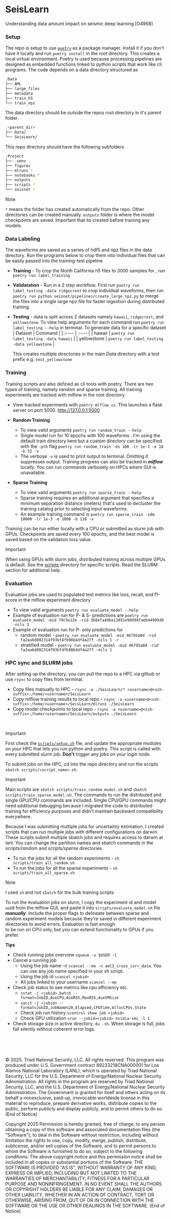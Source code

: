 # SeisLearn
Understanding data amount impact on seismic deep learning [O4968]

### Setup
The repo is setup to use [`poetry`](https://python-poetry.org/docs/) as a package manager. Install it if 
you don't have it locally and run `poetry install` in the root directory. This creates a local virtual 
environment. Poetry is used because processing pipelines are designed as embedded functions linked to python 
scripts that work like cli programs. The code depends on a data directory structured as 
```bash
.Data
├── AML
├── large_files
├── metadata
├── train_h5
└── train_npz
```
The data directory should be outside the repos root directory in it's parent folder. 
```bash
.<parent_dir>
├── Data/
└── SeisLearn/
```
This repo directory should have the following subfolders
```bash
.Project
├── .venv
├── figures
├── mlruns *
├── notebooks *
├── outputs
├── scripts *
└── seisnet *
```
> [!Note]
> `*` means the folder has created automatically from the repo. Other directories can be created manually.
> `outputs` folder is where the model checkpoints are saved. Important that its created before training any models.

### Data Labeling
The waveforms are saved as a series of hdf5 and npz files in the data directory. Run the programs below to 
crop them into individual files that can be easily passed into the training-test pipeline
- **Training** - To crop the North California h5 files to 3000 samples for , run `poetry run label_training`
- **Validatation** - Run in a 2 step workflow. First run `poetry run label_testing -data ridgecrest` to crop 
    individual waveforms, then run `poetry run python seisnet/pipelines/create_large_npz.py` to merge the files 
    into a single large npz file for faster ingestion during distributed training.
- **Testing** - data is split across 2 datasets namely `hawaii`, `ridgecrest`, and `yellowstone`. To view 
    help arguments for each command run `poetry run label_testing --help` in terminal. To generate data for a 
    specific dataset
    | Dataset | Command |
    | :---- | :---- |
    | hawaii | `poetry run label_testing -data hawaii` |
    | yellowstone | `poetry run label_testing -data yellowstone` |

    This creates multiple directories in the main *Data* directory with a test prefix e.g. `test_yellowstone`

### Training
Training scripts are also defined as cli tools with poetry. There are two types of training, namely _random_ and 
_sparse_ training. All training experiments are tracked with mlflow in the root directory. 
- View tracked experiments with `poetry mlflow ui`. This launches a flask server on port 5000. http://127.0.0.1:5000 

- **Random Training**
    - To view valid arguments `poetry run random_train --help`
    - Single model run for 10 epochs with 100 waveforms . I'm using the default train directory here 
        but a custom directory can be specified with the `-pth` flag
        `poetry run random_train -ds 100 -lr 1e-3 -e 10 -b 32 -v`
    - The verbose `-v` is used to print output to terminal. Omitting it suppresses output. Training 
        progress can also be tracked in ***mlflow*** locally. You can run commands verbosely on HPCs where 
        GUI is unavailable.
- **Sparse Training**
    - To view valid arguments `poetry run sparse_train --help`
    - Sparse training requires an additional argument that specifies a minimum separation distance (meters) that's 
        used to decluster the training catalog prior to selecting input waveforms.
    - An example training command is `poetry run sparse_train -sdm 10000 -lr 1e-3 -e 1000 -b 128 -v`

Training can be run either locally with a CPU or submitted as slurm job with GPUs. Checkpoints are saved every 100 
epochs, and the best model is saved based on the validation loss value.

> [!Important]
> When using GPUs with slurm jobs, distributed training across multiple GPUs is default. See the [scripts](./scripts/) directory 
> for specific scripts. Read the SLURM section for additional help.

### Evaluation
Evaluation jobs are used to populated test metrics like loss, recall, and f1-score in the mlflow experiment directory
- To view valid arguments `poetry run evaluate_model --help`
- Example of evaluation run for P- & S- predictions are `poetry run evaluate_model -mid 79c5e22e -rid 368efa49ba13491e90d94faeb44905d0 -ncls 3`
- Example of evaluation run for P- only predictions for 
    - random model - `poetry run evaluate_model -mid 46795a8d -rid fa2aa6d092314f93bf4fb98b4df4a27f -ncls 1 -r`
    - stratified model - `poetry run evaluate_model -mid 46795a8d -rid fa2aa6d092314f93bf4fb98b4df4a27f -ncls 1`


### HPC sync and SLURM jobs
After setting up the directory, you can pull the repo to a HPC via github or use `rsync` to copy files from terminal. 
- Copy files manually to HPC - `rsync -a ./SeisLearn/* <username>@<ssh-suffix>:/home/<username>/SeisLearn`
- Copy mlflow training results to local repo - `rsync -a <username>@<ssh-suffix>:/home/<username>/SeisLearn/mlruns ./SeisLearn`
- Copy model checkpoints to local repo - `rsync -a <username>@<ssh-suffix>:/home/<username>/SeisLearn/outputs ./SeisLearn`

<br>

> [!Important]
> First check the [`scripts/setup.sh`](./scripts/setup.sh) file, and update the appropriate modules on your HPC that
> lets you run python and poetry. This script is called with every submitted slurm job. **Don't** trigger any jobs on 
> your login node.

To submit jobs on the HPC, _cd_ into the repo directory and run the scripts `sbatch scripts/<script_name>.sh`. 

> [!Important]
> Main scripts are `sbatch scripts/train_random_model.sh` and `sbatch scripts/train_sparse_model.sh`. 
> The commands to run the distributed and single GPU/CPU commands are included. Single CPU/GPU commands might 
> need additional debugging because I migrated the code to distributed training for efficiency purposes and 
> didn't maintain backward compatibility everywhere.

Because I was submitting multiple jobs for uncertainty estimation, I created scripts that can run multiple jobs 
with different configurations on darwin. These scripts submit multiple sbatch jobs and requires access to darwin 
at lanl. You can change the partition names and sbatch commands in the _scripts/random_ and _scripts/sparse_ 
directories. 
- To run the jobs for all the random experiments - `sh scripts/train_all_random.sh`
- To run the jobs for all the sparse experiments - `sh scripts/train_all_sparse.sh`

> [!Note]
> I used `sh` and not `sbatch` for the bulk training scripts

To run the evaluation jobs on slurm, I copy the experiment id and model uuid from the mlflow GUI, and paste it into 
`scripts/evaluate_model.sh` file ***manually***. Include the proper flags to delineate between sparse and random 
experiment models because they're saved in different experiment directories to avoid errors. Evaluation is fast enough  
to be run on CPU only, but you can extend functionality to GPUs if you prefer.

**Tips**
- Check running jobs overview `squeue -u $USER -l`
- Cancel a running job 
    - Using the job name *-n* `scancel --me -n aml3_cross_corr_data`. You can use any job name specified in your sh script.
    - Using the job id `scancel <jobid>`
    - All jobs linked to your username `scancel --me`
- Check job status to see metrics like cpu efficiency etc.
    - `sstat -j <jobid>.batch --format=JobID,AveCPU,AveRSS,MaxRSS,AveVMSize`
    - `sacct -j <jobid> --format=JobID,JobName%20,Elapsed,CPUTime,AllocCPUs,State`
    - Check job run history `scontrol show job <jobid>`
    - Check GPU utilization `srun --jobid=<jobid> nvidia-smi -l 1`
- Check storage size in active directory: `du -sh`. When storage is full, jobs fail silently without coherent error logs. 

<br><br><br>

© 2025. Triad National Security, LLC. All rights reserved.
This program was produced under U.S. Government contract 89233218CNA000001 for Los Alamos
National Laboratory (LANL), which is operated by Triad National Security, LLC for the U.S.
Department of Energy/National Nuclear Security Administration. All rights in the program are
reserved by Triad National Security, LLC, and the U.S. Department of Energy/National Nuclear
Security Administration. The Government is granted for itself and others acting on its behalf a
nonexclusive, paid-up, irrevocable worldwide license in this material to reproduce, prepare
derivative works, distribute copies to the public, perform publicly and display publicly, and to permit
others to do so.
(End of Notice)



Copyright 2025
Permission is hereby granted, free of charge, to any person obtaining a copy of this software 
and associated documentation files (the "Software"), to deal in the Software without restriction,
including without limitation the rights to use, copy, modify, merge, publish, distribute, 
sublicense, and/or sell copies of the Software, and to permit persons to whom the Software is
furnished to do so, subject to the following conditions:
The above copyright notice and this permission notice shall be included in all copies or substantial portions of the Software.
THE SOFTWARE IS PROVIDED "AS IS", WITHOUT WARRANTY OF ANY KIND, EXPRESS OR
IMPLIED, INCLUDING BUT NOT LIMITED TO THE WARRANTIES OF MERCHANTABILITY,
FITNESS FOR A PARTICULAR PURPOSE AND NONINFRINGEMENT. IN NO EVENT SHALL THE
AUTHORS OR COPYRIGHT HOLDERS BE LIABLE FOR ANY CLAIM, DAMAGES OR OTHER
LIABILITY, WHETHER IN AN ACTION OF CONTRACT, TORT OR OTHERWISE, ARISING FROM,
OUT OF OR IN CONNECTION WITH THE SOFTWARE OR THE USE OR OTHER DEALINGS IN THE
SOFTWARE.
(End of Notice)
